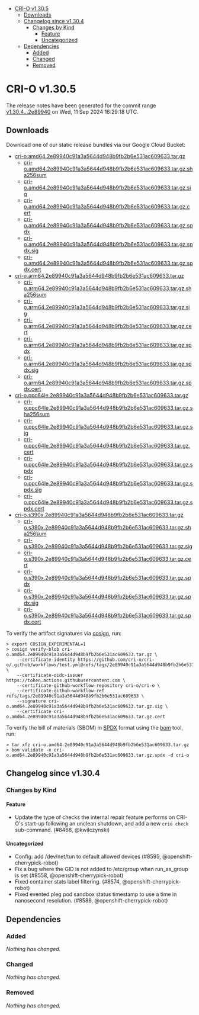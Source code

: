 - [CRI-O v1.30.5](#cri-o-v1305)
  - [Downloads](#downloads)
  - [Changelog since v1.30.4](#changelog-since-v1304)
    - [Changes by Kind](#changes-by-kind)
      - [Feature](#feature)
      - [Uncategorized](#uncategorized)
  - [Dependencies](#dependencies)
    - [Added](#added)
    - [Changed](#changed)
    - [Removed](#removed)

# CRI-O v1.30.5

The release notes have been generated for the commit range
[v1.30.4...2e89940](https://github.com/cri-o/cri-o/compare/v1.30.4...v1.30.5) on Wed, 11 Sep 2024 16:29:18 UTC.

## Downloads

Download one of our static release bundles via our Google Cloud Bucket:

- [cri-o.amd64.2e89940c91a3a5644d948b9fb2b6e531ac609633.tar.gz](https://storage.googleapis.com/cri-o/artifacts/cri-o.amd64.2e89940c91a3a5644d948b9fb2b6e531ac609633.tar.gz)
  - [cri-o.amd64.2e89940c91a3a5644d948b9fb2b6e531ac609633.tar.gz.sha256sum](https://storage.googleapis.com/cri-o/artifacts/cri-o.amd64.2e89940c91a3a5644d948b9fb2b6e531ac609633.tar.gz.sha256sum)
  - [cri-o.amd64.2e89940c91a3a5644d948b9fb2b6e531ac609633.tar.gz.sig](https://storage.googleapis.com/cri-o/artifacts/cri-o.amd64.2e89940c91a3a5644d948b9fb2b6e531ac609633.tar.gz.sig)
  - [cri-o.amd64.2e89940c91a3a5644d948b9fb2b6e531ac609633.tar.gz.cert](https://storage.googleapis.com/cri-o/artifacts/cri-o.amd64.2e89940c91a3a5644d948b9fb2b6e531ac609633.tar.gz.cert)
  - [cri-o.amd64.2e89940c91a3a5644d948b9fb2b6e531ac609633.tar.gz.spdx](https://storage.googleapis.com/cri-o/artifacts/cri-o.amd64.2e89940c91a3a5644d948b9fb2b6e531ac609633.tar.gz.spdx)
  - [cri-o.amd64.2e89940c91a3a5644d948b9fb2b6e531ac609633.tar.gz.spdx.sig](https://storage.googleapis.com/cri-o/artifacts/cri-o.amd64.2e89940c91a3a5644d948b9fb2b6e531ac609633.tar.gz.spdx.sig)
  - [cri-o.amd64.2e89940c91a3a5644d948b9fb2b6e531ac609633.tar.gz.spdx.cert](https://storage.googleapis.com/cri-o/artifacts/cri-o.amd64.2e89940c91a3a5644d948b9fb2b6e531ac609633.tar.gz.spdx.cert)
- [cri-o.arm64.2e89940c91a3a5644d948b9fb2b6e531ac609633.tar.gz](https://storage.googleapis.com/cri-o/artifacts/cri-o.arm64.2e89940c91a3a5644d948b9fb2b6e531ac609633.tar.gz)
  - [cri-o.arm64.2e89940c91a3a5644d948b9fb2b6e531ac609633.tar.gz.sha256sum](https://storage.googleapis.com/cri-o/artifacts/cri-o.arm64.2e89940c91a3a5644d948b9fb2b6e531ac609633.tar.gz.sha256sum)
  - [cri-o.arm64.2e89940c91a3a5644d948b9fb2b6e531ac609633.tar.gz.sig](https://storage.googleapis.com/cri-o/artifacts/cri-o.arm64.2e89940c91a3a5644d948b9fb2b6e531ac609633.tar.gz.sig)
  - [cri-o.arm64.2e89940c91a3a5644d948b9fb2b6e531ac609633.tar.gz.cert](https://storage.googleapis.com/cri-o/artifacts/cri-o.arm64.2e89940c91a3a5644d948b9fb2b6e531ac609633.tar.gz.cert)
  - [cri-o.arm64.2e89940c91a3a5644d948b9fb2b6e531ac609633.tar.gz.spdx](https://storage.googleapis.com/cri-o/artifacts/cri-o.arm64.2e89940c91a3a5644d948b9fb2b6e531ac609633.tar.gz.spdx)
  - [cri-o.arm64.2e89940c91a3a5644d948b9fb2b6e531ac609633.tar.gz.spdx.sig](https://storage.googleapis.com/cri-o/artifacts/cri-o.arm64.2e89940c91a3a5644d948b9fb2b6e531ac609633.tar.gz.spdx.sig)
  - [cri-o.arm64.2e89940c91a3a5644d948b9fb2b6e531ac609633.tar.gz.spdx.cert](https://storage.googleapis.com/cri-o/artifacts/cri-o.arm64.2e89940c91a3a5644d948b9fb2b6e531ac609633.tar.gz.spdx.cert)
- [cri-o.ppc64le.2e89940c91a3a5644d948b9fb2b6e531ac609633.tar.gz](https://storage.googleapis.com/cri-o/artifacts/cri-o.ppc64le.2e89940c91a3a5644d948b9fb2b6e531ac609633.tar.gz)
  - [cri-o.ppc64le.2e89940c91a3a5644d948b9fb2b6e531ac609633.tar.gz.sha256sum](https://storage.googleapis.com/cri-o/artifacts/cri-o.ppc64le.2e89940c91a3a5644d948b9fb2b6e531ac609633.tar.gz.sha256sum)
  - [cri-o.ppc64le.2e89940c91a3a5644d948b9fb2b6e531ac609633.tar.gz.sig](https://storage.googleapis.com/cri-o/artifacts/cri-o.ppc64le.2e89940c91a3a5644d948b9fb2b6e531ac609633.tar.gz.sig)
  - [cri-o.ppc64le.2e89940c91a3a5644d948b9fb2b6e531ac609633.tar.gz.cert](https://storage.googleapis.com/cri-o/artifacts/cri-o.ppc64le.2e89940c91a3a5644d948b9fb2b6e531ac609633.tar.gz.cert)
  - [cri-o.ppc64le.2e89940c91a3a5644d948b9fb2b6e531ac609633.tar.gz.spdx](https://storage.googleapis.com/cri-o/artifacts/cri-o.ppc64le.2e89940c91a3a5644d948b9fb2b6e531ac609633.tar.gz.spdx)
  - [cri-o.ppc64le.2e89940c91a3a5644d948b9fb2b6e531ac609633.tar.gz.spdx.sig](https://storage.googleapis.com/cri-o/artifacts/cri-o.ppc64le.2e89940c91a3a5644d948b9fb2b6e531ac609633.tar.gz.spdx.sig)
  - [cri-o.ppc64le.2e89940c91a3a5644d948b9fb2b6e531ac609633.tar.gz.spdx.cert](https://storage.googleapis.com/cri-o/artifacts/cri-o.ppc64le.2e89940c91a3a5644d948b9fb2b6e531ac609633.tar.gz.spdx.cert)
- [cri-o.s390x.2e89940c91a3a5644d948b9fb2b6e531ac609633.tar.gz](https://storage.googleapis.com/cri-o/artifacts/cri-o.s390x.2e89940c91a3a5644d948b9fb2b6e531ac609633.tar.gz)
  - [cri-o.s390x.2e89940c91a3a5644d948b9fb2b6e531ac609633.tar.gz.sha256sum](https://storage.googleapis.com/cri-o/artifacts/cri-o.s390x.2e89940c91a3a5644d948b9fb2b6e531ac609633.tar.gz.sha256sum)
  - [cri-o.s390x.2e89940c91a3a5644d948b9fb2b6e531ac609633.tar.gz.sig](https://storage.googleapis.com/cri-o/artifacts/cri-o.s390x.2e89940c91a3a5644d948b9fb2b6e531ac609633.tar.gz.sig)
  - [cri-o.s390x.2e89940c91a3a5644d948b9fb2b6e531ac609633.tar.gz.cert](https://storage.googleapis.com/cri-o/artifacts/cri-o.s390x.2e89940c91a3a5644d948b9fb2b6e531ac609633.tar.gz.cert)
  - [cri-o.s390x.2e89940c91a3a5644d948b9fb2b6e531ac609633.tar.gz.spdx](https://storage.googleapis.com/cri-o/artifacts/cri-o.s390x.2e89940c91a3a5644d948b9fb2b6e531ac609633.tar.gz.spdx)
  - [cri-o.s390x.2e89940c91a3a5644d948b9fb2b6e531ac609633.tar.gz.spdx.sig](https://storage.googleapis.com/cri-o/artifacts/cri-o.s390x.2e89940c91a3a5644d948b9fb2b6e531ac609633.tar.gz.spdx.sig)
  - [cri-o.s390x.2e89940c91a3a5644d948b9fb2b6e531ac609633.tar.gz.spdx.cert](https://storage.googleapis.com/cri-o/artifacts/cri-o.s390x.2e89940c91a3a5644d948b9fb2b6e531ac609633.tar.gz.spdx.cert)

To verify the artifact signatures via [cosign](https://github.com/sigstore/cosign), run:

```console
> export COSIGN_EXPERIMENTAL=1
> cosign verify-blob cri-o.amd64.2e89940c91a3a5644d948b9fb2b6e531ac609633.tar.gz \
    --certificate-identity https://github.com/cri-o/cri-o/.github/workflows/test.yml@refs/tags/2e89940c91a3a5644d948b9fb2b6e531ac609633 \
    --certificate-oidc-issuer https://token.actions.githubusercontent.com \
    --certificate-github-workflow-repository cri-o/cri-o \
    --certificate-github-workflow-ref refs/tags/2e89940c91a3a5644d948b9fb2b6e531ac609633 \
    --signature cri-o.amd64.2e89940c91a3a5644d948b9fb2b6e531ac609633.tar.gz.sig \
    --certificate cri-o.amd64.2e89940c91a3a5644d948b9fb2b6e531ac609633.tar.gz.cert
```

To verify the bill of materials (SBOM) in [SPDX](https://spdx.org) format using the [bom](https://sigs.k8s.io/bom) tool, run:

```console
> tar xfz cri-o.amd64.2e89940c91a3a5644d948b9fb2b6e531ac609633.tar.gz
> bom validate -e cri-o.amd64.2e89940c91a3a5644d948b9fb2b6e531ac609633.tar.gz.spdx -d cri-o
```

## Changelog since v1.30.4

### Changes by Kind

#### Feature
 - Update the type of checks the internal repair feature performs on CRI-O's start-up following an unclean shutdown, and add a new `crio check` sub-command. (#8468, @kwilczynski)

#### Uncategorized
 - Config: add /dev/net/tun to default allowed devices (#8595, @openshift-cherrypick-robot)
 - Fix a bug where the GID is not added to /etc/group when run_as_group is set (#8558, @openshift-cherrypick-robot)
 - Fixed container stats label filtering. (#8574, @openshift-cherrypick-robot)
 - Fixed evented pleg pod sandbox status timestamp to use a time in nanosecond resolution. (#8586, @openshift-cherrypick-robot)

## Dependencies

### Added
_Nothing has changed._

### Changed
_Nothing has changed._

### Removed
_Nothing has changed._
